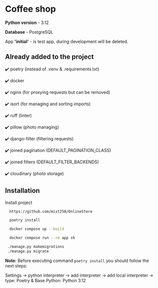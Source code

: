 # Coffee shop
**Python version** - 3.12

**Database** - PostgreSQL

App **'initial'** - is test app, during development will be deleted.


## Already added to the project
 
✔️ poetry (instead of .venv & .requirements.txt)

✔️ docker

✔️ nginx (for proxying requests but can be removed)

✔️ isort (for managing and sorting imports)

✔️ ruff (linter)

✔️ pillow (photo managing)
  
✔️ django-filter (filtering requests)

✔️ joined pagination (DEFAULT_PAGINATION_CLASS)
  
✔️ joined filters (DEFAULT_FILTER_BACKENDS)

✔️ cloudinary (photo storage)


## Installation

Install project 

```bash
  https://github.com/mist258/OnlineStore

  poetry install

  docker compose up --build 

  docker compose run --rm app sh

 ./manage.py makemigrations
 ./manage.py migrate

```

**Note:** Before executing command `poetry install` you should follow the next steps:

Settings -> python interpreter -> add interpreter -> 
add local interpreter -> type: Poetry & Base Python: Python 3.12

